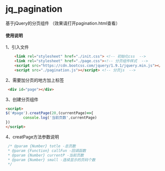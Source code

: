 ﻿# jq_pagination 
基于jQuery的分页组件 （效果请打开pagination.html查看）
#### 使用说明
1、引入文件
```html
	<link rel="stylesheet" href="./init.css"> <!-- 初始化css  -->
    <link rel="stylesheet" href="./page.css"><!-- 分页组件样式  -->
    <script src="https://cdn.bootcss.com/jquery/1.9.1/jquery.min.js"></script> <!-- jquery.js  -->
    <script src="./pagination.js"></script> <!-- 分页js  -->
```
2、需要加分页的地方加上标签
```html
 <div id="page"></div>
```
3、创建分页组件
```html
<script>
$('#page').creatPage(20,(currentPage)=>{
        console.log('当前页数',currentPage)
})
</script>
```
4、creatPage方法参数说明
```javascript
 /* @param {Number} totle -总页数
 * @param {Function} callFun -回调函数
 * @param {Number} currentP -当前页数
 * @param {Number} small -连续显示的页码个数
 */
```

